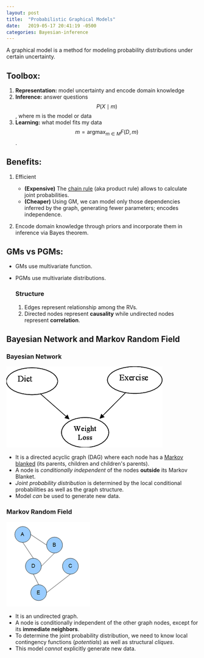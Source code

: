 ```yaml
---
layout: post
title:  "Probabilistic Graphical Models"
date:   2019-05-17 20:41:19 -0500
categories: Bayesian-inference
---
```

A graphical model is a method for modeling probability distributions under certain uncertainty.

## Toolbox:

1. **Representation:** model uncertainty and encode domain knowledge
2. **Inference:** answer questions $$P(X\mid m)$$, where m is the model or data
3. **Learning:** what model fits my data $$m = \operatorname*{argmax}_{m\in M} F(D,m)$$.

## Benefits:

1. Efficient

    - **(Expensive)** The [chain rule][1] (aka product rule) allows to calculate joint probabilities.
    - **(Cheaper)** Using GM, we can model only those dependencies inferred by the graph, generating fewer parameters; encodes independence.

2. Encode domain knowledge through priors and incorporate them in inference via Bayes theorem.

## GMs vs PGMs:

- GMs use multivariate function.
- PGMs use multivariate distributions.

  ### Structure

  1. Edges represent relationship among the RVs.
  2. Directed nodes represent **causality** while undirected nodes represent **correlation**.

## Bayesian Network and Markov Random Field

### Bayesian Network

![Bayesian Network](/assets/img/bayesian-network.png)

- It is a directed acyclic graph (DAG) where each node has a [Markov blanked][2] (its parents, children and children's parents).
- A node is _conditionally independent_ of the nodes **outside** its Markov Blanket.
- _Joint probability distribution_ is determined by the local conditional probabilities as well as the graph structure.
- Model _can_ be used to generate new data.

### Markov Random Field

![Markov Random Field](/assets/img/markov-random-field.png)

- It is an undirected graph.
- A node is conditionally independent of the other graph nodes, except for its **immediate neighbors**.
- To determine the joint probability distribution, we need to know local contingency functions (_potentials_) as well as structural _cliques_.
- This model _cannot_ explicitly generate new data.

[1]: https://en.wikipedia.org/wiki/Chain_rule_(probability)
[2]: https://en.wikipedia.org/wiki/Markov_blanket
